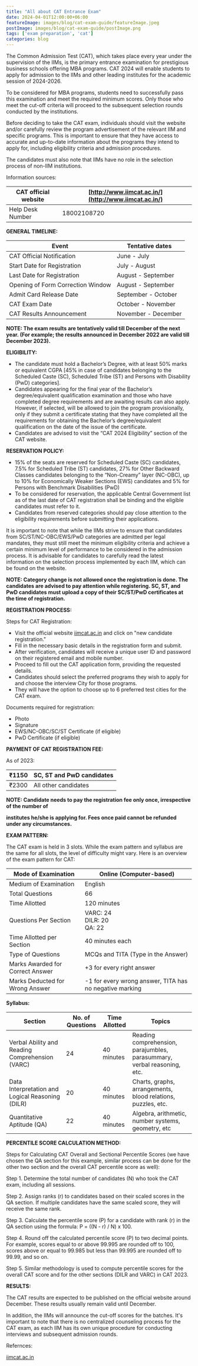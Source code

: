 ```yaml
---
title: "All about CAT Entrance Exam"
date: 2024-04-01T12:00:00+06:00
featureImage: images/blog/cat-exam-guide/featureImage.jpeg
postImage: images/blog/cat-exam-guide/postImage.png
tags: ['exam preparation', 'cat']
categories: blog
---
```

The Common Admission Test (CAT), which takes place every year under the supervision of the IIMs, is the primary entrance examination for prestigious business schools offering MBA programs. CAT 2024 will enable students to apply for admission to the IIMs and other leading institutes for the academic session of 2024-2026.

  

To be considered for MBA programs, students need to successfully pass this examination and meet the required minimum scores. Only those who meet the cut-off criteria will proceed to the subsequent selection rounds conducted by the institutions.

  

Before deciding to take the CAT exam, individuals should visit the website and/or carefully review the program advertisement of the relevant IIM and specific programs. This is important to ensure that they have access to accurate and up-to-date information about the programs they intend to apply for, including eligibility criteria and admission procedures.

  

The candidates must also note that IIMs have no role in the selection process of non-IIM institutions.

  

Information sources:

| CAT official website | [http://www.iimcat.ac.in/](http://www.iimcat.ac.in/) |
| ---| --- |
| Help Desk Number | 18002108720 |

  

**GENERAL TIMELINE:**

  

| **Event** | **Tentative dates** |
| ---| --- |
| CAT Official Notification | June - July |
| Start Date for Registration | July - August |
| Last Date for Registration | August - September |
| Opening of Form Correction Window | August - September |
| Admit Card Release Date | September - October |
| CAT Exam Date | October - November |
| CAT Results Announcement | November - December |

  

**NOTE: The exam results are tentatively valid till December of the next year. (For example; the results announced in December 2022 are valid till December 2023).**

  

**ELIGIBILITY:**

  

*   The candidate must hold a Bachelor’s Degree, with at least 50% marks or equivalent CGPA \[45% in case of candidates belonging to the Scheduled Caste (SC), Scheduled Tribe (ST) and Persons with Disability (PwD) categories\].
*   Candidates appearing for the final year of the Bachelor’s degree/equivalent qualification examination and those who have completed degree requirements and are awaiting results can also apply. However, if selected, will be allowed to join the program provisionally, only if they submit a certificate stating that they have completed all the requirements for obtaining the Bachelor’s degree/equivalent qualification on the date of the issue of the certificate.
*   Candidates are advised to visit the “CAT 2024 Eligibility” section of the CAT website.

  

**RESERVATION POLICY:**

  

*   15% of the seats are reserved for Scheduled Caste (SC) candidates, 7.5% for Scheduled Tribe (ST) candidates, 27% for Other Backward Classes candidates belonging to the “Non-Creamy” layer (NC-OBC), up to 10% for Economically Weaker Sections (EWS) candidates and 5% for Persons with Benchmark Disabilities (PwD)
*   To be considered for reservation, the applicable Central Government list as of the last date of CAT registration shall be binding and the eligible candidates must refer to it.
*   Candidates from reserved categories should pay close attention to the eligibility requirements before submitting their applications.

It is important to note that while the IIMs strive to ensure that candidates from SC/ST/NC-OBC/EWS/PwD categories are admitted per legal mandates, they must still meet the minimum eligibility criteria and achieve a certain minimum level of performance to be considered in the admission process. It is advisable for candidates to carefully read the latest information on the selection process implemented by each IIM, which can be found on the website.

  

**NOTE: Category change is not allowed once the registration is done. The candidates are advised to pay attention while registering. SC, ST, and PwD candidates must upload a copy of their SC/ST/PwD certificates at the time of registration.**

  

**REGISTRATION PROCESS:**

  

Steps for CAT Registration:

*   Visit the official website [iimcat.ac.in](http://iimcat.ac.in) and click on "new candidate registration."
*   Fill in the necessary basic details in the registration form and submit.
*   After verification, candidates will receive a unique user ID and password on their registered email and mobile number.
*   Proceed to fill out the CAT application form, providing the requested details.
*   Candidates should select the preferred programs they wish to apply for and choose the interview City for those programs.
*   They will have the option to choose up to 6 preferred test cities for the CAT exam.

  

Documents required for registration:

*   Photo
*   Signature
*   EWS/NC-OBC/SC/ST Certificate (if eligible)
*   PwD Certificate (if eligible)

  

**PAYMENT OF CAT REGISTRATION FEE:**

  

As of 2023:

| ₹1150 | SC, ST and PwD candidates |
| ---| --- |
| ₹2300 | All other candidates |

  

**NOTE: Candidate needs to pay the registration fee only once, irrespective of the number of**

**institutes he/she is applying for. Fees once paid cannot be refunded under any circumstances.**

  

**EXAM PATTERN:**

  

The CAT exam is held in 3 slots. While the exam pattern and syllabus are the same for all slots, the level of difficulty might vary. Here is an overview of the exam pattern for CAT:

  

| Mode of Examination | Online (Computer-based) |
| ---| --- |
| Medium of Examination | English |
| Total Questions | 66 |
| Time Allotted | 120 minutes |
| Questions Per Section | VARC: 24<br>DILR: 20<br>QA: 22 |
| Time Allotted per Section | 40 minutes each |
| Type of Questions | MCQs and TITA (Type in the Answer) |
| Marks Awarded for Correct Answer | +3 for every right answer |
| Marks Deducted for Wrong Answer | \-1 for every wrong answer, TITA has no negative marking |

  

**Syllabus:**

  

| **Section**<br> | **No. of Questions**<br> | **Time Allotted**<br> | **Topics**<br> |
| ---| ---| ---| --- |
| Verbal Ability and Reading Comprehension (VARC) | 24 | 40 minutes | Reading comprehension, parajumbles, parasummary, verbal reasoning, etc. |
| Data Interpretation and Logical Reasoning (DILR) | 20 | 40 minutes | Charts, graphs, arrangements, blood relations, puzzles, etc. |
| Quantitative Aptitude (QA) | 22 | 40 minutes | Algebra, arithmetic, number systems, geometry, etc |

  

**PERCENTILE SCORE CALCULATION METHOD:**

  

Steps for Calculating CAT Overall and Sectional Percentile Scores (we have chosen the QA section for this example, similar process can be done for the other two section and the overall CAT percentile score as well):

  

Step 1. Determine the total number of candidates (N) who took the CAT exam, including all sessions.

  

Step 2. Assign ranks (r) to candidates based on their scaled scores in the QA section. If multiple candidates have the same scaled score, they will receive the same rank.

  

Step 3. Calculate the percentile score (P) for a candidate with rank (r) in the QA section using the formula: P = ((N - r) / N) x 100.

  

Step 4. Round off the calculated percentile score (P) to two decimal points. For example, scores equal to or above 99.995 are rounded off to 100, scores above or equal to 99.985 but less than 99.995 are rounded off to 99.99, and so on.

  

Step 5. Similar methodology is used to compute percentile scores for the overall CAT score and for the other sections (DILR and VARC) in CAT 2023.

  

**RESULTS:**

  

The CAT results are expected to be published on the official website around December. These results usually remain valid until December.

  

In addition, the IIMs will announce the cut-off scores for the batches. It's important to note that there is no centralized counseling process for the CAT exam, as each IIM has its own unique procedure for conducting interviews and subsequent admission rounds.

  

Refernces:

[iimcat.ac.in](http://iimcat.ac.in/)

